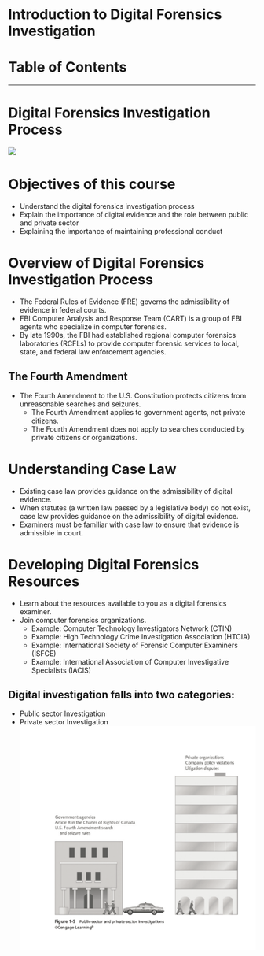 # Introduction to Digital Forensics Investigation

# Table of Contents


-------------------------
# Digital Forensics Investigation Process

![](https://imgur.com/VyQV6cc)
# Objectives of this course

- Understand the digital forensics investigation process
- Explain the importance of digital evidence and the role between public and private sector
- Explaining the importance of maintaining professional conduct

# Overview of Digital Forensics Investigation Process
- The Federal Rules of Evidence (FRE) governs the admissibility of evidence in federal courts.
- FBI Computer Analysis and Response Team (CART) is a group of FBI agents who specialize in computer forensics.
- By late 1990s, the FBI had established regional computer forensics laboratories (RCFLs) to provide computer forensic services to local, state, and federal law enforcement agencies.

## The Fourth Amendment
- The Fourth Amendment to the U.S. Constitution protects citizens from unreasonable searches and seizures.
    - The Fourth Amendment applies to government agents, not private citizens.
    - The Fourth Amendment does not apply to searches conducted by private citizens or organizations.
  
# Understanding Case Law 
- Existing case law provides guidance on the admissibility of digital evidence.
- When statutes (a written law passed by a legislative body) do not exist, case law provides guidance on the admissibility of digital evidence.
- Examiners must be familiar with case law to ensure that evidence is admissible in court.

# Developing Digital Forensics Resources
- Learn about the resources available to you as a digital forensics examiner.
- Join computer forensics organizations.
   - Example: Computer Technology Investigators Network (CTIN)
   - Example: High Technology Crime Investigation Association (HTCIA)
   - Example: International Society of Forensic Computer Examiners (ISFCE)
   - Example: International Association of Computer Investigative Specialists (IACIS)

## Digital investigation falls into two categories:
- Public sector Investigation
- Private sector Investigation
![Alt text](../Images/2.png)






